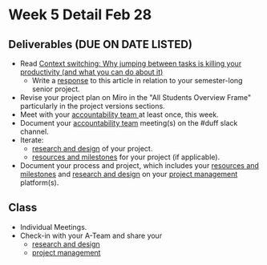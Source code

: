 # Week 5 Detail Feb 28

## Deliverables (DUE ON DATE LISTED)

* Read [Context switching: Why jumping between tasks is killing your productivity (and what you can do about it)](https://blog.rescuetime.com/context-switching/)
  * Write a [response](../assignments/responses.md) to this article in relation to your semester-long senior project.
* Revise your project plan on Miro in the "All Students Overview Frame" particularly in the project versions sections.
* Meet with your [accountability team ](../assignments/accountability\_partner.md)at least once, this week.&#x20;
* Document your [accountability team](../assignments/accountability\_partner.md) meeting(s) on the #duff slack channel.
* Iterate:&#x20;
  * [research and design](../assignments/project\_plan/) of your project.
  * [resources and milestones](../assignments/project\_plan/) for your project (if applicable).
* Document your process and project, which includes your [resources and milestones](../assignments/project\_plan/) and [research and design](../assignments/project\_plan/) on your [project management](../assignments/website.md) platform(s).

## Class

* Individual Meetings.&#x20;
* Check-in with your A-Team and share your
  * [research and design](../assignments/project\_plan/)
  * [project management](../assignments/website.md)
